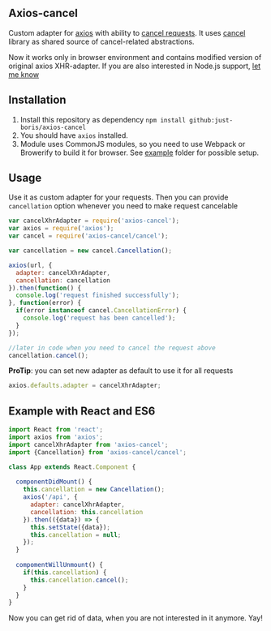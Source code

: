 ## Axios-cancel

Custom adapter for [axios] with ability to [cancel requests](https://github.com/mzabriskie/axios/issues/333).
It uses [cancel] library as shared source of cancel-related abstractions.

Now it works only in browser environment and contains modified version of original axios XHR-adapter. If you are also interested in Node.js support, [let me know](https://github.com/just-boris/axios-cancel/issues/new)

## Installation

1. Install this repository as dependency `npm install github:just-boris/axios-cancel`
2. You should have `axios` installed.
3. Module uses CommonJS modules, so you need to use Webpack or Browerify to build it for browser. See [example](example) folder for possible setup.

## Usage

Use it as custom adapter for your requests. Then you can provide `cancellation` option whenever you need to make request cancelable

```js
var cancelXhrAdapter = require('axios-cancel');
var axios = require('axios');
var cancel = require('axios-cancel/cancel');

var cancellation = new cancel.Cancellation();

axios(url, {
  adapter: cancelXhrAdapter,
  cancellation: cancellation
}).then(function() {
  console.log('request finished successfully');
}, function(error) {
  if(error instanceof cancel.CancellationError) {
    console.log('request has been cancelled');
  }
});

//later in code when you need to cancel the request above
cancellation.cancel();
```

**ProTip**: you can set new adapter as default to use it for all requests

```js
axios.defaults.adapter = cancelXhrAdapter;
```

## Example with React and ES6

```js
import React from 'react';
import axios from 'axios';
import cancelXhrAdapter from 'axios-cancel';
import {Cancellation} from 'axios-cancel/cancel';

class App extends React.Component {
  
  componentDidMount() {
    this.cancellation = new Cancellation();
    axios('/api', {
      adapter: cancelXhrAdapter,
      cancellation: this.cancellation
    }).then(({data}) => {
      this.setState({data});
      this.cancellation = null;
    });
  }
  
  compomentWillUnmount() {
    if(this.cancellation) {
      this.cancellation.cancel();
    }
  }
}
```

Now you can get rid of data, when you are not interested in it anymore. Yay!

[axios]: https://github.com/mzabriskie/axios
[cancel]: https://github.com/nickuraltsev/cancel
